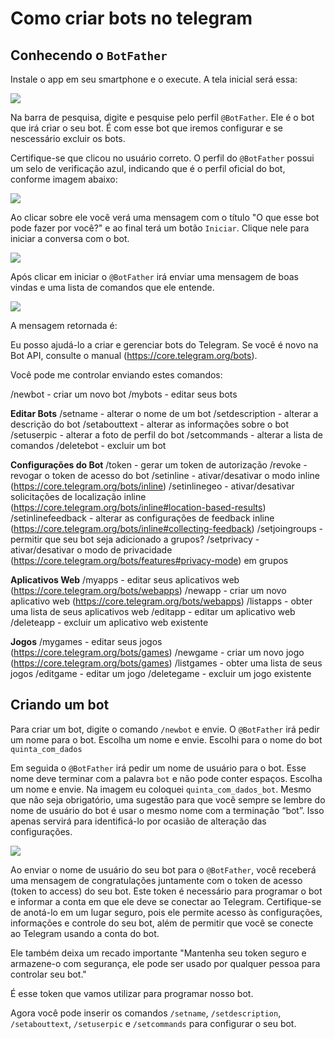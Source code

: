 # Como criar bots no telegram

## Conhecendo o `BotFather`

Instale o app em seu smartphone e o execute. A tela inicial será essa:

![](https://i.imgur.com/ouKLtAM.png)

Na barra de pesquisa, digite e pesquise pelo perfil `@BotFather`. Ele é o bot que irá criar o seu bot. É com esse bot que iremos configurar e se nescessário excluir os bots.

Certifique-se que clicou no usuário correto. O perfil do `@BotFather` possui um selo de verificação azul, indicando que é o perfil oficial do bot, conforme imagem abaixo: 

![](https://i.imgur.com/h5fxBEQ.png)

Ao clicar sobre ele você verá uma mensagem com o título "O que esse bot pode fazer por você?" e ao final terá um botão `Iniciar`. Clique nele para iniciar a conversa com o bot.

![](https://i.imgur.com/2hTD3FX.png)

Após clicar em iniciar o `@BotFather` irá enviar uma mensagem de boas vindas e uma lista de comandos que ele entende.

![](https://i.imgur.com/UJpfLlz.png)

A mensagem retornada é:

Eu posso ajudá-lo a criar e gerenciar bots do Telegram. Se você é novo na Bot API, consulte o manual (https://core.telegram.org/bots).

Você pode me controlar enviando estes comandos:

/newbot - criar um novo bot
/mybots - editar seus bots

**Editar Bots**
/setname - alterar o nome de um bot
/setdescription - alterar a descrição do bot
/setabouttext - alterar as informações sobre o bot
/setuserpic - alterar a foto de perfil do bot
/setcommands - alterar a lista de comandos
/deletebot - excluir um bot

**Configurações do Bot**
/token - gerar um token de autorização
/revoke - revogar o token de acesso do bot
/setinline - ativar/desativar o modo inline (https://core.telegram.org/bots/inline)
/setinlinegeo - ativar/desativar solicitações de localização inline (https://core.telegram.org/bots/inline#location-based-results)
/setinlinefeedback - alterar as configurações de feedback inline (https://core.telegram.org/bots/inline#collecting-feedback)
/setjoingroups - permitir que seu bot seja adicionado a grupos?
/setprivacy - ativar/desativar o modo de privacidade (https://core.telegram.org/bots/features#privacy-mode) em grupos

**Aplicativos Web**
/myapps - editar seus aplicativos web (https://core.telegram.org/bots/webapps)
/newapp - criar um novo aplicativo web (https://core.telegram.org/bots/webapps)
/listapps - obter uma lista de seus aplicativos web
/editapp - editar um aplicativo web
/deleteapp - excluir um aplicativo web existente

**Jogos**
/mygames - editar seus jogos (https://core.telegram.org/bots/games)
/newgame - criar um novo jogo (https://core.telegram.org/bots/games)
/listgames - obter uma lista de seus jogos
/editgame - editar um jogo
/deletegame - excluir um jogo existente

## Criando um bot

Para criar um bot, digite o comando `/newbot` e envie. O `@BotFather` irá pedir um nome para o bot. Escolha um nome e envie. Escolhi para o nome do bot `quinta_com_dados` 

Em seguida o `@BotFather` irá pedir um nome de usuário para o bot. Esse nome deve terminar com a palavra `bot` e não pode conter espaços. Escolha um nome e envie. Na imagem eu coloquei `quinta_com_dados_bot`. Mesmo que não seja
obrigatório, uma sugestão para que você sempre se lembre do
nome de usuário do bot é usar o mesmo nome com a terminação
“bot”. Isso apenas servirá para identificá-lo por ocasião
de alteração das configurações.

![](https://i.imgur.com/h6oYe0Z.png)

Ao enviar o nome de usuário do seu bot para o `@BotFather`, você receberá uma mensagem de congratulações juntamente com o token de acesso (token to access) do seu bot. Este token é necessário para programar o bot e informar a conta em que ele deve se conectar ao Telegram. Certifique-se de anotá-lo em um lugar seguro, pois ele permite acesso às configurações, informações e controle do seu bot, além de permitir que você se conecte ao Telegram usando a conta do bot.

Ele também deixa um recado importante "Mantenha seu token seguro e armazene-o com segurança, ele pode ser usado por qualquer pessoa para controlar seu bot."

É esse token que vamos utilizar para programar nosso bot. 

Agora você pode inserir os comandos `/setname`, `/setdescription`, `/setabouttext`, `/setuserpic` e `/setcommands` para configurar o seu bot.


